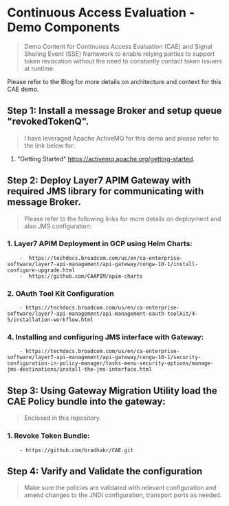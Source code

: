 # Continuous Access Evaluation - Demo Components

> Demo Content for Continuous Access Evaluation (CAE) and Signal Sharing Event (SSE) framework to enable relying parties to support token revocation without the need to constantly contact token issuers at runtime.

Please refer to the Blog for more details on architecture and context for this CAE demo. 

## Step 1: Install a message Broker and setup queue "revokedTokenQ".

  > I have leveraged Apache ActiveMQ for this demo and please refer to the link below for:
  
1. "Getting Started" https://activemq.apache.org/getting-started.

## Step 2: Deploy Layer7 APIM Gateway with required JMS library for communicating with message Broker.
  > Please refer to the following links for more details on deployment and also JMS configuration:

### 1. Layer7 APIM Deployment in GCP using Helm Charts: 
        -  https://techdocs.broadcom.com/us/en/ca-enterprise-software/layer7-api-management/api-gateway/congw-10-1/install-configure-upgrade.html
        -  https://github.com/CAAPIM/apim-charts
### 2. OAuth Tool Kit Configuration
        - https://techdocs.broadcom.com/us/en/ca-enterprise-software/layer7-api-management/api-management-oauth-toolkit/4-5/installation-workflow.html
### 4. Installing and configuring JMS interface with Gateway:
        - https://techdocs.broadcom.com/us/en/ca-enterprise-software/layer7-api-management/api-gateway/congw-10-1/security-configuration-in-policy-manager/tasks-menu-security-options/manage-jms-destinations/install-the-jms-interface.html

## Step 3: Using Gateway Migration Utility load the CAE Policy bundle into the gateway: 
  > Enclosed in this repository.
 
 ### 1. Revoke Token Bundle:
        - https://github.com/bradhakr/CAE.git
 
 ## Step 4: Varify and Validate the configuration
  > Make sure the policies are validated with relevant configuration and amend changes to the JNDI configuration, transport ports as needed. 

